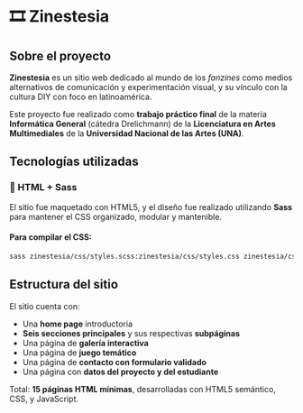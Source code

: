 # 🎞️ Zinestesia

## Sobre el proyecto

**Zinestesia** es un sitio web dedicado al mundo de los _fanzines_ como medios alternativos de comunicación y experimentación visual, y su vínculo con la cultura DIY con foco en latinoamérica.

Este proyecto fue realizado como **trabajo práctico final** de la materia **Informática General** (cátedra Drelichmann) de la **Licenciatura en Artes Multimediales** de la **Universidad Nacional de las Artes (UNA)**.

## Tecnologías utilizadas

### 🧩 HTML + Sass

El sitio fue maquetado con HTML5, y el diseño fue realizado utilizando **Sass** para mantener el CSS organizado, modular y mantenible.

#### Para compilar el CSS:

```bash
sass zinestesia/css/styles.scss:zinestesia/css/styles.css zinestesia/css/juego.scss:zinestesia/css/juego.css zinestesia/css/galeria.scss:zinestesia/css/galeria.css --watch
```

## Estructura del sitio

El sitio cuenta con:

- Una **home page** introductoria
- **Seis secciones principales** y sus respectivas **subpáginas**
- Una página de **galería interactiva**
- Una página de **juego temático**
- Una página de **contacto con formulario validado**
- Una página con **datos del proyecto y del estudiante**

Total: **15 páginas HTML mínimas**, desarrolladas con HTML5 semántico, CSS, y JavaScript.
